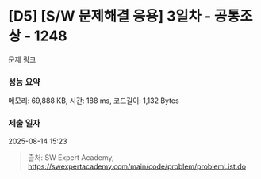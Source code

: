 # [D5] [S/W 문제해결 응용] 3일차 - 공통조상 - 1248 

[문제 링크](https://swexpertacademy.com/main/code/problem/problemDetail.do?contestProbId=AV15PTkqAPYCFAYD) 

### 성능 요약

메모리: 69,888 KB, 시간: 188 ms, 코드길이: 1,132 Bytes

### 제출 일자

2025-08-14 15:23



> 출처: SW Expert Academy, https://swexpertacademy.com/main/code/problem/problemList.do